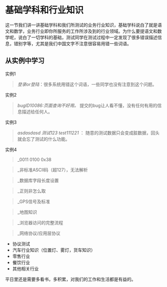 # 基础学科和行业知识

这一节我们讲一讲基础学科和我们所测试的业务行业知识，基础学科说白了就是语文和数学，业务行业即你所服务的工作所涉及到的行业领域。为什么要提语文和数学呢，说白了一切学科的基础，测试同学在测试过程中一定发现了很多错误描述信息，错别字等，尤其是我们中国文字不注意很容易用错一些词语。

## 从实例中学习
实例1
> _登录or登陆_：很多系统用错这个词语，一些同学也没有注意到这个问题。

实例2
> _bugID10086:页面查询不好用。_ 提交的bug让人看不懂，没有任何有用的信息描述给任何人。

实例3
> _asdasdasd 测试123 test111221_ ： 随意的测试数据只会变成脏数据，回头就会忘了测试的什么功能。

实例4
> _0011 0100 0x38 

> _非标准ASCII码（超127），无法解析

> _数据库字段长度设置

> _正则非怎么取

> _GPS信号及标准

> _地图知识

> _浏览器访问的完整流程

> _网络协议/应用层协议

* 协议测试
* 汽车行业知识（位置灯、雾灯，货车知识）
* 零售行业
* 餐饮行业
* 其他相关行业

平日里还是需要多看书，多积累，对我们的工作和生活都是有益的。


